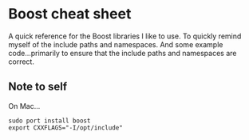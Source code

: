 # Boost cheat sheet

A quick reference for the Boost libraries I like to use. To quickly remind myself of the include paths and namespaces. And some example code...primarily to ensure that the include paths and namespaces are correct.

## Note to self

On Mac...

    sudo port install boost
    export CXXFLAGS="-I/opt/include"
